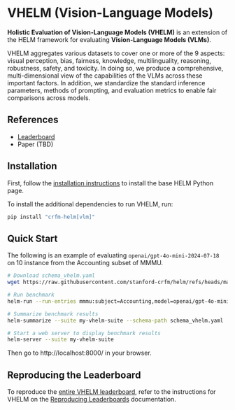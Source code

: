 # VHELM (Vision-Language Models)

**Holistic Evaluation of Vision-Language Models (VHELM)** is an extension of the HELM framework for evaluating **Vision-Language Models (VLMs)**.

VHELM aggregates various datasets to cover one or more of the 9 aspects: visual perception, bias, fairness, knowledge, multilinguality, reasoning, robustness, safety, and toxicity. In doing so, we produce a comprehensive, multi-dimensional view of the capabilities of the VLMs across these important factors. In addition, we standardize the standard inference parameters, methods of prompting, and evaluation metrics to enable fair comparisons across models.

## References

- [Leaderboard](https://crfm.stanford.edu/helm/vhelm/v2.0.1/)
- Paper (TBD)

## Installation

First, follow the [installation instructions](installation.md) to install the base HELM Python page.

To install the additional dependencies to run VHELM, run:

```sh
pip install "crfm-helm[vlm]"
```

## Quick Start

The following is an example of evaluating `openai/gpt-4o-mini-2024-07-18` on 10 instance from the Accounting subset of MMMU.

```sh
# Download schema_vhelm.yaml
wget https://raw.githubusercontent.com/stanford-crfm/helm/refs/heads/main/src/helm/benchmark/static/schema_vhelm.yaml

# Run benchmark
helm-run --run-entries mmmu:subject=Accounting,model=openai/gpt-4o-mini-2024-07-18 --suite my-vhelm-suite --max-eval-instances 10

# Summarize benchmark results
helm-summarize --suite my-vhelm-suite --schema-path schema_vhelm.yaml

# Start a web server to display benchmark results
helm-server --suite my-vhelm-suite
```

Then go to http://localhost:8000/ in your browser.

## Reproducing the Leaderboard

To reproduce the [entire VHELM leaderboard](https://crfm.stanford.edu/helm/vhelm/latest/), refer to the instructions for VHELM on the [Reproducing Leaderboards](reproducing_leaderboards.md) documentation.

